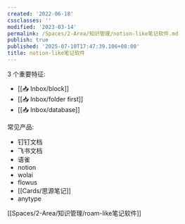```yaml
---
created: '2022-06-18'
cssclasses: ''
modified: '2023-03-14'
permalink: /Spaces/2-Area/知识管理/notion-like笔记软件.md
publish: true
published: '2025-07-10T17:47:39.106+08:00'
title: notion-like笔记软件
---
```

3 个重要特征:

- [[📥 Inbox/block]]
- [[📥 Inbox/folder first]]
- [[📥 Inbox/database]]

常见产品:

- 钉钉文档
- 飞书文档
- 语雀
- notion
- wolai
- flowus
- [[Cards/思源笔记]]
- anytype

[[Spaces/2-Area/知识管理/roam-like笔记软件]]
